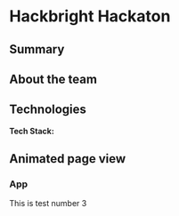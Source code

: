 # Hackbright Hackaton 

## Summary



## About the team


## Technologies

**Tech Stack:**






## Animated page view
### App

This is test number 3